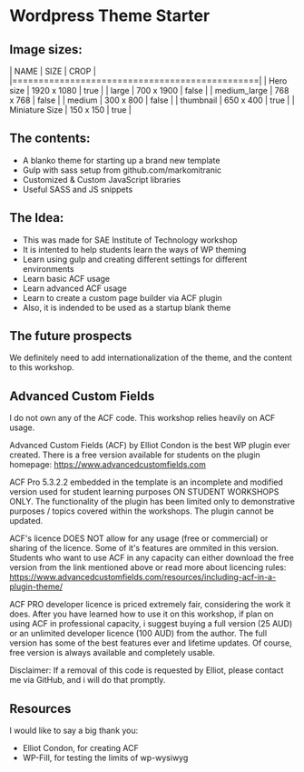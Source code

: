 # Wordpress Theme Starter

## Image sizes:

|	NAME			|	SIZE		|	CROP	|
|===============================================|
|	Hero size		|	1920 x 1080	|	true	|
|	large			|	700 x 1900	|	false	|
|	medium_large	|	768 x 768	|	false	|
|	medium			|	300 x 800	|	false	|
|	thumbnail		|	650 x 400	|	true	|
|	Miniature Size	|	150 x 150	|	true	|

## The contents:

 * A blanko theme for starting up a brand new template
 * Gulp with sass setup from github.com/markomitranic
 * Customized & Custom JavaScript libraries
 * Useful SASS and JS snippets

## The Idea:

 * This was made for SAE Institute of Technology workshop
 * It is intented to help students learn the ways of WP theming
 * Learn using gulp and creating different settings for different environments
 * Learn basic ACF usage
 * Learn advanced ACF usage
 * Learn to create a custom page builder via ACF plugin
 * Also, it is indended to be used as a startup blank theme

## The future prospects

We definitely need to add internationalization of the theme, and the content to this workshop.

## Advanced Custom Fields

I do not own any of the ACF code. This workshop relies heavily on ACF usage.

Advanced Custom Fields (ACF) by Elliot Condon is the best WP plugin ever created. There is a free version available for students on the plugin homepage: https://www.advancedcustomfields.com

ACF Pro 5.3.2.2 embedded in the template is an incomplete and modified version used for student learning purposes ON STUDENT WORKSHOPS ONLY. The functionality of the plugin has been limited only to demonstrative purposes / topics covered within the workshops. The plugin cannot be updated.

ACF's licence DOES NOT allow for any usage (free or commercial) or sharing of the licence. Some of it's features are ommited in this version. Students who want to use ACF in any capacity can either download the free version from the link mentioned above or read more about licencing rules: https://www.advancedcustomfields.com/resources/including-acf-in-a-plugin-theme/

ACF PRO developer licence is priced extremely fair, considering the work it does. After you have learned how to use it on this workshop, if plan on using ACF in professional capacity, i suggest buying a full version (25 AUD) or an unlimited developer licence (100 AUD) from the author. The full version has some of the best features ever and lifetime updates. Of course, free version is always available and completely usable.

Disclaimer: If a removal of this code is requested by Elliot, please contact me via GitHub, and i will do that promptly.

## Resources

I would like to say a big thank you:

* Elliot Condon, for creating ACF
* WP-Fill, for testing the limits of wp-wysiwyg